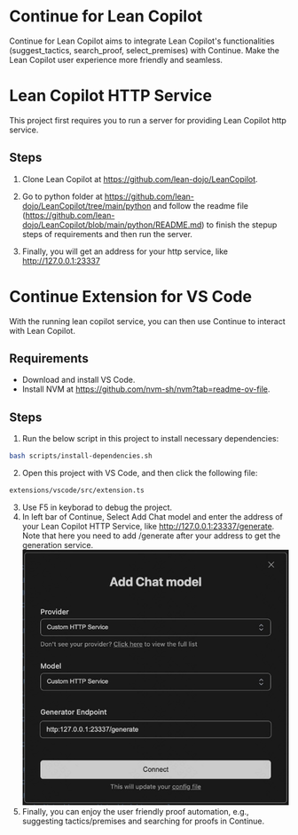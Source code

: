 Continue for Lean Copilot
==========================================================

Continue for Lean Copilot aims to integrate Lean Copilot's functionalities (suggest_tactics, search_proof, select_premises) with Continue. Make the Lean Copilot user experience more friendly and seamless. 


# Lean Copilot HTTP Service
This project first requires you to run a server for providing Lean Copilot http service. 
## Steps
1. Clone Lean Copilot at https://github.com/lean-dojo/LeanCopilot.

2. Go to python folder at https://github.com/lean-dojo/LeanCopilot/tree/main/python and follow the readme file (https://github.com/lean-dojo/LeanCopilot/blob/main/python/README.md) to finish the stepup steps of requirements and then run the server.
3. Finally, you will get an address for your http service, like http://127.0.0.1:23337


# Continue Extension for VS Code
With the running lean copilot service, you can then use Continue to interact with Lean Copilot.
## Requirements
* Download and install VS Code.
* Install NVM at https://github.com/nvm-sh/nvm?tab=readme-ov-file.
## Steps
1. Run the below script in this project to install necessary dependencies:
```bash
bash scripts/install-dependencies.sh
```
2. Open this project with VS Code, and then click the following file:
  ```bash
  extensions/vscode/src/extension.ts
  ```

3. Use F5 in keyborad to debug the project.
4. In left bar of Continue, Select Add Chat model and enter the address of your Lean Copilot HTTP Service, like http://127.0.0.1:23337/generate. Note that here you need to add /generate after your address to get the generation service.
![Add Chat model](media/add_model.jpg)
5. Finally, you can enjoy the user friendly proof automation, e.g., suggesting tactics/premises and searching for proofs in Continue. 
